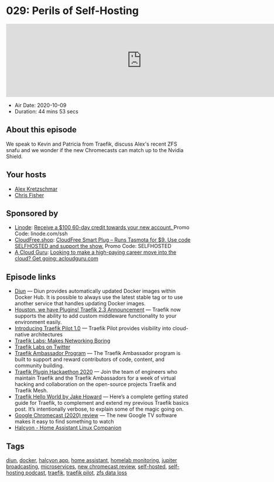 # 029: Perils of Self-Hosting

<iframe src="https://player.fireside.fm/v2/dUlrHQih+0RtEKcla?theme=dark" width="740" height="200" frameborder="0" scrolling="no"></iframe>

* Air Date: 2020-10-09
* Duration: 44 mins 53 secs

## About this episode

We speak to Kevin and Patricia from Traefik, discuss Alex's recent ZFS snafu and we wonder if the new Chromecasts can match up to the Nvidia Shield.

## Your hosts
* [Alex Kretzschmar](https://selfhosted.show/hosts/alexktz)
* [Chris Fisher](https://selfhosted.show/hosts/chrislas)

## Sponsored by

  * [Linode](https://linode.com/ssh): [Receive a $100 60-day credit towards your new account. ](https://linode.com/ssh) Promo Code: linode.com/ssh
  * [CloudFree.shop](https://cloudfree.shop/): [CloudFree Smart Plug – Runs Tasmota for $9. Use code SELFHOSTED and support the show.](https://cloudfree.shop/) Promo Code: SELFHOSTED
  * [A Cloud Guru](https://acloudguru.com/): [Looking to make a high-paying career move into the cloud? Get going: acloudguru.com](https://acloudguru.com/)



## Episode links

  * [Diun](https://crazymax.dev/diun/install/docker/ "Diun") — Diun provides automatically updated Docker images within Docker Hub. It is possible to always use the latest stable tag or to use another service that handles updating Docker images.
  * [Houston, we have Plugins! Traefik 2.3 Announcement](https://traefik.io/blog/houston-we-have-plugins-traefik-2-3-announcement/ "Houston, we have Plugins! Traefik 2.3 Announcement") — Traefik now supports the ability to add custom middleware functionality to your environment easily. 
  * [Introducing Traefik Pilot 1.0](https://traefik.io/blog/introducing-traefik-pilot-1-0-one-place-to-manage-all-your-traefik-instances/ "Introducing Traefik Pilot 1.0") — Traefik Pilot provides visibility into cloud-native architectures
  * [Traefik Labs: Makes Networking Boring](https://traefik.io/traefik-pilot/ "Traefik Labs: Makes Networking Boring")
  * [Traefik Labs on Twitter](https://twitter.com/traefik "Traefik Labs on Twitter")
  * [Traefik Ambassador Program](https://info.traefik.io/traefik-ambassador-program "Traefik Ambassador Program") — The Traefik Ambassador program is built to support and reward contributors of code, content, and community building.
  * [Traefik Plugin Hackaethon 2020](https://info.traefik.io/traefik-hackaethon-2020 "Traefik Plugin Hackaethon 2020") — Join the team of engineers who maintain Traefik and the Traefik Ambassadors for a week of virtual hacking and collaboration on the open-source projects Traefik and Traefik Mesh. 
  * [Traefik Hello World by Jake Howard](https://theorangeone.net/posts/hello-world-with-traefik/ "Traefik Hello World by Jake Howard") — Here’s a complete getting stated guide for Traefik, to complement and extend my previous Traefik basics post. It’s intentionally verbose, to explain some of the magic going on.
  * [Google Chromecast (2020) review](https://www.theverge.com/21495609/google-chromecast-2020-review-streaming-remote-control "Google Chromecast \(2020\) review") — The new Google TV software makes it easy to find something to watch
  * [Halcyon - Home Assistant Linux Companion](https://halcyon.casa/ "Halcyon - Home Assistant Linux Companion")



## Tags

[diun](https://selfhosted.show/tags/diun), [docker](https://selfhosted.show/tags/docker), [halcyon app](https://selfhosted.show/tags/halcyon%20app), [home assistant](https://selfhosted.show/tags/home%20assistant), [homelab monitoring](https://selfhosted.show/tags/homelab%20monitoring), [jupiter broadcasting](https://selfhosted.show/tags/jupiter%20broadcasting), [microservices](https://selfhosted.show/tags/microservices), [new chromecast review](https://selfhosted.show/tags/new%20chromecast%20review), [self-hosted](https://selfhosted.show/tags/self-hosted), [self-hosting podcast](https://selfhosted.show/tags/self-hosting%20podcast), [traefik](https://selfhosted.show/tags/traefik), [traefik pilot](https://selfhosted.show/tags/traefik%20pilot), [zfs data loss](https://selfhosted.show/tags/zfs%20data%20loss)